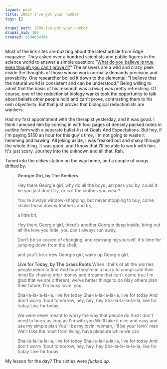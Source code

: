 ```yaml
--- 
layout: post
title: 2005? I've got your number.
tags: []

drupal_path: 2005-ive-got-your-number
drupal_nid: 100
created: 1104854354
---
```

Most of the link sites are buzzing about the latest article from Edge magazine. They asked over a hundred scientists and public figures in the science world to answer a simple question: "<a href="http://www.edge.org/q2005/q05_print.html" target="_blank">What do you believe is true, even though you can't prove it?</a>" The answers are a wild and crazy peek inside the thoughts of those whose work normally demands precision and provability. One researcher boiled it down to the elemental: "I believe that the natural world is consistent and can be understood." Being willing to admit that the basis of his research was a <em>belief</em> was pretty refreshing. Of course, one of the reductionist biology wanks took the opportunity to talk about beliefs <em>other</em> people hold and can't prove, contrasting them to his own objectivity. But that just proves that biological reductionists are wankers.

Had my first appointment with the therapist yesterday, and it was good. I think I amused him by coming in with four pages of densely packed notes in outline form with a separate bullet-list of Goals And Expectations. But hey, if I'm paying $150 an hour for this guy's time, I'm not going to waste it hemming and hawing. All joking aside, I was freaked out and shaky through the whole thing. It was good, and I know that I'll be able to work with him. It's just scary. Journey into the unknown and all that. Rah.

Tuned into the oldies station on the way home, and a couple of songs drifted by.

<blockquote>
<strong>Georgie Girl, by The Seekers</strong>

Hey there Georgie girl,
why do all the boys just pass you by,
could it be you just don't try,
or is it the clothes you wear?

You're always window-shopping,
but never stopping to buy,
come shake those downy feathers and try,

a little bit,

Hey there Georgie girl,
there's another Georgie deep inside,
bring out all the love you hide,
you can't always run away,

Don't be so scared of changing,
and rearranging yourself,
it's time for jumping down from the shelf,

and you'll be
a new Georgie girl,
wake up Georgie girl.

<strong>Live for Today, by The Grass Roots</strong>
When I think of all the worries people seem to find
And how they're in a hurry to complicate their mind
By chasing after money and dreams that can't come true
I'm glad that we are different, we've better things to do
May others plan their future, I'm busy lovin' you

Sha-la-la-la-la-la, live for today
Sha-la-la-la-la-la, live for today
And don't worry 'bout tomorrow, hey, hey, hey
Sha-la-la-la-la-la, live for today
     Live for today

We were never meant to worry the way that people do
And I don't need to hurry as long as I'm with you
We'll take it nice and easy and use my simple plan
You'll be my lovin' woman, I'll be your lovin' man
We'll take the most from living, have pleasure while we can

Sha-la-la-la-la-la, live for today
Sha-la-la-la-la-la, live for today
And don't worry 'bout tomorrow, hey, hey, hey
Sha-la-la-la-la-la, live for today
     Live for today
</blockquote>

My lesson for the day? The sixties were <em>fucked up.</em>
